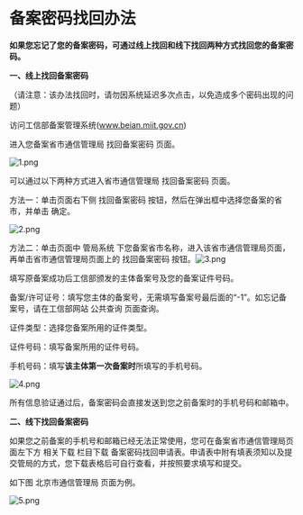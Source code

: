 # 备案密码找回办法

**如果您忘记了您的备案密码，可通过线上找回和线下找回两种方式找回您的备案密码。**

**一、线上找回备案密码**

（请注意：该办法找回时，请勿因系统延迟多次点击，以免造成多个密码出现的问题）

访问工信部备案管理系统(www.beian.miit.gov.cn)

进入您备案省市通信管理局 找回备案密码 页面。

![1.png](https://img1.jcloudcs.com/cms/a8febda3-9652-4fe5-acca-c69c02ca35f720180918170258.png)

可以通过以下两种方式进入省市通信管理局 找回备案密码 页面。

方法一：单击页面右下侧 找回备案密码 按钮，然后在弹出框中选择您备案的省市，并单击 确定。

![2.png](https://img1.jcloudcs.com/cms/7849dcb8-f193-4a7e-9e00-6f4432c28d3520180918170332.png)

方法二：单击页面中 管局系统 下您备案省市名称，进入该省市通信管理局页面，再单击省市通信管理局页面上的 找回备案密码 按钮。![3.png](https://img1.jcloudcs.com/cms/9d5b244f-ad7f-41bc-8475-ee590e25b27d20180918170415.png)

填写原备案成功后工信部颁发的主体备案号及您的备案证件号码。

备案/许可证号：填写您主体的备案号，无需填写备案号最后面的“-1”。如忘记备案号，请在工信部网站 公共查询 页面查询。

证件类型：选择您备案所用的证件类型。

证件号码：填写备案所用的证件号码。

手机号码：填写**该主体第一次备案时**所填写的手机号码。

![4.png](https://img1.jcloudcs.com/cms/b47b248a-b011-40a2-954e-a4dd92bf435c20180918170819.png)

所有信息验证通过后，备案密码会直接发送到您之前备案时的手机号码和邮箱中。

**二、线下找回备案密码**

如果您之前备案的手机号和邮箱已经无法正常使用，您可在备案省市通信管理局页面左下方 相关下载 栏目下载 备案密码找回申请表。申请表中附有填表须知以及提交管局的方式，您下载表格后可自行查看，并按照要求填写和提交。

如下图 北京市通信管理局 页面为例。

![5.png](https://img1.jcloudcs.com/cms/e25c8476-e112-43c8-b6f1-123b4dbddd8d20180918170904.png)